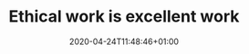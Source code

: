 ---
date: 2020-04-24T11:48:46+01:00
description: We combine expertise in digital, branding and strategy with an unwavering commitment to social change.
cover_img:
cover_img_alt:
menu: main
title: Ethical work is excellent work
linktitle: Work
draft: false
weight: 2
---